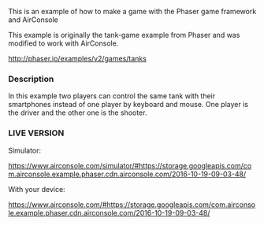 This is an example of how to make a game with the Phaser game framework and AirConsole

This example is originally the tank-game example from Phaser and was modified to work with AirConsole.

http://phaser.io/examples/v2/games/tanks

### Description

In this example two players can control the same tank with their smartphones instead of
one player by keyboard and mouse.
One player is the driver and the other one is the shooter.

### LIVE VERSION

Simulator:

https://www.airconsole.com/simulator/#https://storage.googleapis.com/com.airconsole.example.phaser.cdn.airconsole.com/2016-10-19-09-03-48/

With your device:

https://www.airconsole.com/#https://storage.googleapis.com/com.airconsole.example.phaser.cdn.airconsole.com/2016-10-19-09-03-48/
